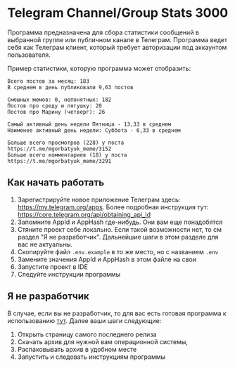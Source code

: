 # Telegram Channel/Group Stats 3000

Программа предназначена для сбора статистики сообщений в выбранной группе или публичном канале в Телеграм. Программа ведет себя как Телеграм клиент, который требует авторизации под аккаунтом пользователя.

Пример статистики, которую программа может отобразить:

```
Всего постов за месяц: 183
В среднем в день публиковали 9,63 постов

Смешных мемов: 0, непонятных: 182
Постов про среду и лягушку: 20
Постов про Марину (четверг): 26

Самый активный день недели Пятница - 13,33 в среднем
Наименее активный день недели: Суббота - 6,33 в среднем

Больше всего просмотров (228) у поста https://t.me/mgorbatyuk_meme/3152
Больше всего комментариев (18) у поста https://t.me/mgorbatyuk_meme/3291
```

## Как начать работать

1. Зарегистрируйте новое приложение Телеграм здесь: https://my.telegram.org/apps. Более подробная инструкция тут: https://core.telegram.org/api/obtaining_api_id
2. Запомните AppId и AppHash где-нибудь. Они вам еще понадобятся
3. Стяните проект себе локально. Если такой возможности нет, то см раздел "Я не разработчик". Дальнейшие шаги в этом разделе для вас не актуальны.
4. Скопируйте файл `.env.example` в то же место, но с названием `.env`
5. Замените значения AppId и AppHash в этом файле на свои
6. Запустите проект в IDE
7. Следуйте инструкции программы

## Я не разработчик

В случае, если вы не разработчик, то для вас есть готовая программа к использованию [тут](https://github.com/maximgorbatyuk/tg-stats/releases). Далее ваши шаги следующие:

1. Открыть страницу самого последнего релиза
2. Скачать архив для нужной вам операционной системы,
3. Распаковывать архив в удобном месте
4. Запустить и следовать инструкциям программы


